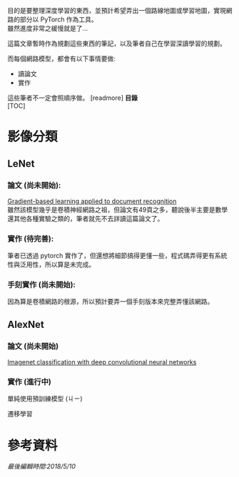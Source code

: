 目的是要整理深度學習的東西，並預計希望弄出一個路線地圖或學習地圖，實現網路的部分以 PyTorch 作為工具。  
雖然進度非常之緩慢就是了...

這篇文章暫時作為規劃這些東西的筆記，以及筆者自己在學習深讀學習的規劃。

而每個網路模型，都會有以下事情要做:  
 - 讀論文
 - 實作

這些筆者不一定會照順序做。
[readmore]
**目錄**  
[TOC]
# 影像分類
## LeNet
### 論文 (尚未開始):  
[Gradient-based learning applied to document recognition](http://yann.lecun.com/exdb/publis/pdf/lecun-01a.pdf)  
雖然該模型幾乎是卷積神經網路之祖，但論文有49頁之多，聽說後半主要是數學還其他各種實驗之類的，筆者就先不去詳讀這篇論文了。

### 實作 (待完善):  
筆者已透過 pytorch 實作了，但還想將細節搞得更懂一些，程式碼弄得更有系統性與泛用性，所以算是未完成。

### 手刻實作 (尚未開始):
因為算是卷積網路的根源，所以預計要弄一個手刻版本來完整弄懂該網路。
## AlexNet
### 論文 (尚未開始)
[Imagenet classification with deep convolutional neural networks](http://papers.nips.cc/paper/4824-imagenet-classification-with-deep-convolutional-neural-networks.pdf)

### 實作 (進行中)
單純使用預訓練模型 (ㄐㄧ)

遷移學習


# 參考資料

*最後編輯時間:2018/5/10*

<!--tags:
-->
<!--stackedit_data:
eyJoaXN0b3J5IjpbLTU1OTA4MjMwMl19
-->